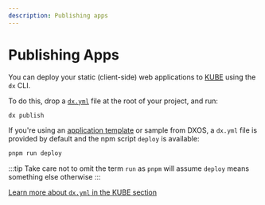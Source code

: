 ```yaml
---
description: Publishing apps
---
```


# Publishing Apps

You can deploy your static (client-side) web applications to [KUBE](../kube) using the `dx` CLI.

To do this, drop a [`dx.yml`](../kube/dx-yml-file) file at the root of your project, and run:

```bash
dx publish
```

If you're using an [application template](./app-templates.md) or sample from DXOS, a `dx.yml` file is provided by default and the npm script `deploy` is available:

```bash
pnpm run deploy
```

:::tip
Take care not to omit the term `run` as `pnpm` will assume `deploy` means something else otherwise
:::

[Learn more about `dx.yml` in the KUBE section](../kube/dx-yml-file)